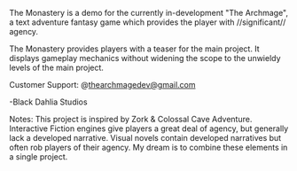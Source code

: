 The Monastery is a demo for the currently in-development "The Archmage", a text adventure fantasy game which provides the player with //significant// agency.

The Monastery provides players with a teaser for the main project. It displays gameplay mechanics without widening the scope to the unwieldy levels of the main project. 

Customer Support: @thearchmagedev@gmail.com

-Black Dahlia Studios

Notes: This project is inspired by Zork & Colossal Cave Adventure. Interactive Fiction engines give players a great deal of agency, but generally lack a developed narrative. Visual novels contain developed narratives but often rob players of their agency. My dream is to combine these elements in a single project. 
